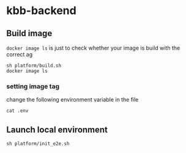 # kbb-backend

## Build image

`docker image ls` is just to check whether your image is build with the correct ag

```
sh platform/build.sh
docker image ls
```

### setting image tag
change the following environment variable in the file
```
cat .env
```

## Launch local environment 

```
sh platform/init_e2e.sh
```